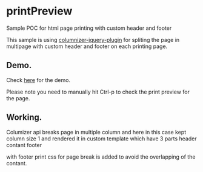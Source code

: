 # printPreview
Sample POC for html page printing with custom header and footer

This sample is using [columnizer-jquery-plugin](http://welcome.totheinter.net/columnizer-jquery-plugin/) for spliting the page in multipage with custom header and footer on each printing page.


## Demo.

Check [here](http://jeshu.github.io/printPreview/index.html) for the demo.

Please note you need to manually hit Ctrl-p to check the print preview for the page.

## Working.
Columizer api breaks page in multiple column and here in this case kept column size 1 and rendered it in custom template which have 3 parts
	header
	contant
	footer

with footer print css for page break is added to avoid the overlapping of the contant. 